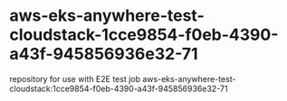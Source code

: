 # aws-eks-anywhere-test-cloudstack-1cce9854-f0eb-4390-a43f-945856936e32-71
repository for use with E2E test job aws-eks-anywhere-test-cloudstack:1cce9854-f0eb-4390-a43f-945856936e32-71
